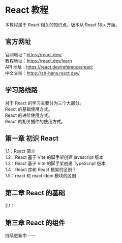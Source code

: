 # React 教程

本教程属于 React 相关的知识点。版本从 React 18.x 开始。

## 官方网址

官网地址：https://react.dev/  
教程地址：https://react.dev/learn  
API  地址：https://react.dev/reference/react  
中文文档：https://zh-hans.react.dev/  



## 学习路线路

对于 React 的学习主要分为三个大部分。  
React 的基础使用方式。  
React 的进阶使用方式。  
React 的相关插件的使用方式。  

## 第一章 初识 React

1.1：React 简介  
1.2：React 基于 Vite 的脚手架创建 javascript 版本  
1.3：React 基于 Vite 的脚手架创建 TypeScript 版本  
1.4：React 库和 React 框架的区别？  
1.5：react 和 react-dom 模块的区别  

## 第二章 React 的基础

2.1：

## 第三章 React 的组件



持续更新中 ······
